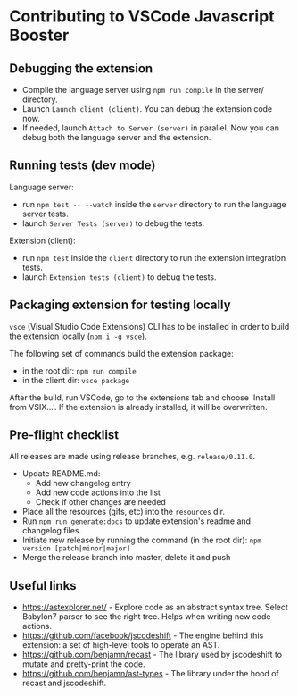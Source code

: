 # Contributing to VSCode Javascript Booster

## Debugging the extension

-   Compile the language server using `npm run compile` in the server/ directory.
-   Launch `Launch client (client)`. You can debug the extension code now.
-   If needed, launch `Attach to Server (server)` in parallel. Now you can debug both the language server and the extension.

## Running tests (dev mode)

Language server:

-   run `npm test -- --watch` inside the `server` directory to run the language server tests.
-   launch `Server Tests (server)` to debug the tests.

Extension (client):

-   run `npm test` inside the `client` directory to run the extension integration tests.
-   launch `Extension tests (client)` to debug the tests.

## Packaging extension for testing locally

`vsce` (Visual Studio Code Extensions) CLI has to be installed in order to build the extension locally (`npm i -g vsce`).

The following set of commands build the extension package:

-   in the root dir: `npm run compile`
-   in the client dir: `vsce package`

After the build, run VSCode, go to the extensions tab and choose 'Install from VSIX...'. If the extension is already installed, it will be overwritten.

## Pre-flight checklist

All releases are made using release branches, e.g. `release/0.11.0`.

-   Update README.md:
    -   Add new changelog entry
    -   Add new code actions into the list
    -   Check if other changes are needed
-   Place all the resources (gifs, etc) into the `resources` dir.
-   Run `npm run generate:docs` to update extension's readme and changelog files.
-   Initiate new release by running the command (in the root dir): `npm version [patch|minor|major]`
-   Merge the release branch into master, delete it and push

## Useful links

-   https://astexplorer.net/ - Explore code as an abstract syntax tree. Select Babylon7 parser to see the right tree. Helps when writing new code actions.
-   https://github.com/facebook/jscodeshift - The engine behind this extension: a set of high-level tools to operate an AST.
-   https://github.com/benjamn/recast - The library used by jscodeshift to mutate and pretty-print the code.
-   https://github.com/benjamn/ast-types - The library under the hood of recast and jscodeshift.
